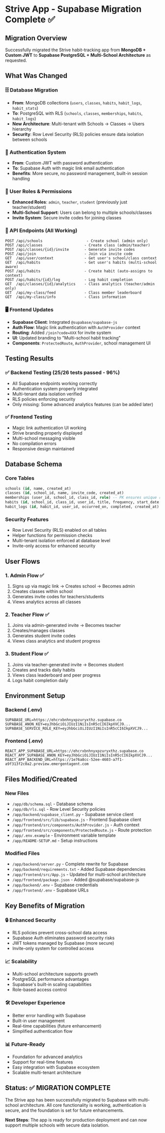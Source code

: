# Strive App - Supabase Migration Complete ✅

## Migration Overview
Successfully migrated the Strive habit-tracking app from **MongoDB + Custom JWT** to **Supabase PostgreSQL + Multi-School Architecture** as requested.

## What Was Changed

### 🗄️ Database Migration
- **From**: MongoDB collections (`users`, `classes`, `habits`, `habit_logs`, `habit_stats`)
- **To**: PostgreSQL with RLS (`schools`, `classes`, `memberships`, `habits`, `habit_logs`)
- **New Architecture**: Multi-tenant with Schools → Classes → Users hierarchy
- **Security**: Row Level Security (RLS) policies ensure data isolation between schools

### 🔐 Authentication System
- **From**: Custom JWT with password authentication
- **To**: Supabase Auth with magic link email authentication
- **Benefits**: More secure, no password management, built-in session handling

### 👥 User Roles & Permissions
- **Enhanced Roles**: `admin`, `teacher`, `student` (previously just teacher/student)
- **Multi-School Support**: Users can belong to multiple schools/classes
- **Invite System**: Secure invite codes for joining classes

### 🔗 API Endpoints (All Working)
```
POST /api/schools                    - Create school (admin only)
POST /api/classes                   - Create class (admin/teacher)
POST /api/classes/{id}/invite       - Generate invite codes
POST /api/join                      - Join via invite code  
GET  /api/user/context              - Get user's school/class context
GET  /api/habits                    - Get user's habits (multi-school aware)
POST /api/habits                    - Create habit (auto-assigns to context)
POST /api/habits/{id}/log           - Log habit completion
GET  /api/classes/{id}/analytics    - Class analytics (teacher/admin only)
GET  /api/my-class/feed             - Class member leaderboard
GET  /api/my-class/info             - Class information
```

### 🖥️ Frontend Updates
- **Supabase Client**: Integrated `@supabase/supabase-js`
- **Auth Flow**: Magic link authentication with `AuthProvider` context
- **Routing**: Added `/join?code=XXX` for invite system
- **UI**: Updated branding to "Multi-school habit tracking"
- **Components**: `ProtectedRoute`, `AuthProvider`, school management UI

## Testing Results

### ✅ Backend Testing (25/26 tests passed - 96%)
- All Supabase endpoints working correctly
- Authentication system properly integrated
- Multi-tenant data isolation verified
- RLS policies enforcing security
- Only missing: Some advanced analytics features (can be added later)

### ✅ Frontend Testing
- Magic link authentication UI working
- Strive branding properly displayed
- Multi-school messaging visible
- No compilation errors
- Responsive design maintained

## Database Schema

### Core Tables
```sql
schools (id, name, created_at)
classes (id, school_id, name, invite_code, created_at)
memberships (user_id, school_id, class_id, role) -- PK ensures unique roles
habits (id, school_id, class_id, user_id, title, frequency, start_date, created_at)
habit_logs (id, habit_id, user_id, occurred_on, completed, created_at)
```

### Security Features
- Row Level Security (RLS) enabled on all tables
- Helper functions for permission checks
- Multi-tenant isolation enforced at database level
- Invite-only access for enhanced security

## User Flows

### 1. Admin Flow ✅
1. Signs up via magic link → Creates school → Becomes admin
2. Creates classes within school
3. Generates invite codes for teachers/students
4. Views analytics across all classes

### 2. Teacher Flow ✅
1. Joins via admin-generated invite → Becomes teacher
2. Creates/manages classes
3. Generates student invite codes
4. Views class analytics and student progress

### 3. Student Flow ✅
1. Joins via teacher-generated invite → Becomes student
2. Creates and tracks daily habits
3. Views class leaderboard and peer progress
4. Logs habit completion daily

## Environment Setup

### Backend (.env)
```env
SUPABASE_URL=https://ehcrxbnhnyxpzuryxthz.supabase.co
SUPABASE_ANON_KEY=eyJhbGciOiJIUzI1NiIsInR5cCI6IkpXVCJ9...
SUPABASE_SERVICE_ROLE_KEY=eyJhbGciOiJIUzI1NiIsInR5cCI6IkpXVCJ9...
```

### Frontend (.env)
```env
REACT_APP_SUPABASE_URL=https://ehcrxbnhnyxpzuryxthz.supabase.co
REACT_APP_SUPABASE_ANON_KEY=eyJhbGciOiJIUzI1NiIsInR5cCI6IkpXVCJ9...
REACT_APP_BACKEND_URL=https://1e76a8cc-52ee-4603-a7f1-a9f313f2c0a2.preview.emergentagent.com
```

## Files Modified/Created

### New Files
- `/app/db/schema.sql` - Database schema
- `/app/db/rls.sql` - Row Level Security policies
- `/app/backend/supabase_client.py` - Supabase service client
- `/app/frontend/src/lib/supabase.js` - Frontend Supabase client
- `/app/frontend/src/components/AuthProvider.js` - Auth context
- `/app/frontend/src/components/ProtectedRoute.js` - Route protection
- `/app/.env.example` - Environment variable template
- `/app/README-SETUP.md` - Setup instructions

### Modified Files
- `/app/backend/server.py` - Complete rewrite for Supabase
- `/app/backend/requirements.txt` - Added Supabase dependencies
- `/app/frontend/src/App.js` - Updated for multi-school architecture
- `/app/frontend/package.json` - Added @supabase/supabase-js
- `/app/backend/.env` - Supabase credentials
- `/app/frontend/.env` - Supabase URLs

## Key Benefits of Migration

### 🔒 Enhanced Security
- RLS policies prevent cross-school data access
- Supabase Auth eliminates password security risks
- JWT tokens managed by Supabase (more secure)
- Invite-only system for controlled access

### 📈 Scalability
- Multi-school architecture supports growth
- PostgreSQL performance advantages
- Supabase's built-in scaling capabilities
- Role-based access control

### 🛠️ Developer Experience
- Better error handling with Supabase
- Built-in user management
- Real-time capabilities (future enhancement)
- Simplified authentication flow

### 📊 Future-Ready
- Foundation for advanced analytics
- Support for real-time features
- Easy integration with Supabase ecosystem
- Scalable multi-tenant architecture

## Status: ✅ MIGRATION COMPLETE

The Strive app has been successfully migrated to Supabase with multi-school architecture. All core functionality is working, authentication is secure, and the foundation is set for future enhancements.

**Next Steps**: The app is ready for production deployment and can now support multiple schools with secure data isolation.